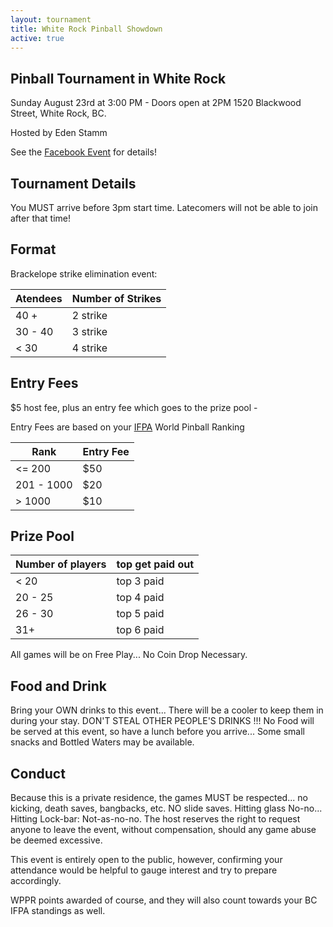 ```yaml
---
layout: tournament
title: White Rock Pinball Showdown
active: true
---
```


## Pinball Tournament in White Rock

Sunday August 23rd at 3:00 PM - Doors open at 2PM 
1520 Blackwood Street, White Rock, BC.

Hosted by Eden Stamm

See the [Facebook Event](https://www.facebook.com/events/1620312734891807/) for details!

## Tournament Details

You MUST arrive before 3pm start time.
Latecomers will not be able to join after that time!

## Format

Brackelope strike elimination event:

| Atendees  | Number of Strikes
| ------- | ------- 
| 40 +  | 2 strike
| 30 - 40 | 3 strike
| < 30 | 4 strike

## Entry Fees

$5 host fee, plus an entry fee which goes to the prize pool - 

Entry Fees are based on your [IFPA](http://ifpapinball.com) World Pinball Ranking

| Rank | Entry Fee
| ---- | ----
| <= 200 | $50
| 201 - 1000 | $20
| > 1000 | $10 

## Prize Pool

| Number of players | top get paid out
| ----- | -----
| < 20  |  top 3 paid
| 20 - 25 | top 4 paid
| 26 - 30 | top 5 paid
| 31+ | top 6 paid

All games will be on Free Play... No Coin Drop Necessary.

## Food and Drink 

Bring your OWN drinks to this event... There will be a cooler to keep them in during your stay.
DON'T STEAL OTHER PEOPLE'S DRINKS !!!
No Food will be served at this event, so have a lunch before you arrive... 
Some small snacks and Bottled Waters may be available.

## Conduct 

Because this is a private residence, the games MUST be respected... no kicking, death saves, bangbacks, etc.
NO slide saves. Hitting glass No-no... Hitting Lock-bar: Not-as-no-no.
The host reserves the right to request anyone to leave the event, without compensation, should any game abuse be deemed excessive.

This event is entirely open to the public, however, confirming your attendance would be helpful to gauge interest and try to prepare accordingly.

WPPR points awarded of course, and they will also count towards your BC IFPA standings as well.
